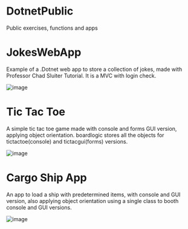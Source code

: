 # DotnetPublic
Public exercises, functions and apps

# JokesWebApp
Example of a .Dotnet web app to store a collection of jokes, made with Professor Chad Sluiter Tutorial.
It is a MVC with login check.

![image](https://user-images.githubusercontent.com/60792434/200311164-b3c50895-cb8a-45b9-9871-e8662c8b4210.png)


# Tic Tac Toe
A simple tic tac toe game made with console and forms GUI version, applying object orientation.
boardlogic stores all the objects for tictactoe(console) and tictacgui(forms) versions.

![image](https://user-images.githubusercontent.com/60792434/200310332-c8eae7a7-e058-46b4-9584-e4b202abdbfc.png)


# Cargo Ship App
An app to load a ship with predetermined items, with console and GUI version, also applying object orientation
using a single class to booth console and GUI versions.

![image](https://user-images.githubusercontent.com/60792434/200310494-719f9a65-6ee4-4117-a3c1-b1662f7f3f86.png)

